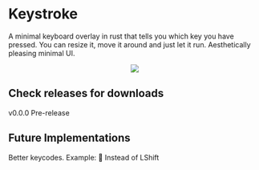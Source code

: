# Keystroke

A minimal keyboard overlay in rust that tells you which key you have pressed. You can resize it, move it around and just let it run. Aesthetically pleasing minimal UI.

<p align="center">
<img src="https://user-images.githubusercontent.com/39441413/213913541-e8450c4e-4b5b-4008-8d74-9b007522fad6.png">
</p>

## Check releases for downloads
v0.0.0 Pre-release

## Future Implementations
Better keycodes. Example: 󰘶 Instead of LShift
